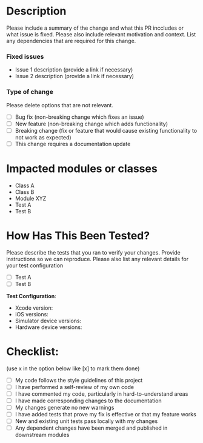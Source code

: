 # Description

Please include a summary of the change and what this PR inccludes or what issue is fixed. Please also include relevant motivation and context. List any dependencies that are required for this change.

### Fixed issues
- Issue 1 description (provide a link if necessary)
- Issue 2 description (provide a link if necessary)

### Type of change

Please delete options that are not relevant.

- [ ] Bug fix (non-breaking change which fixes an issue)
- [ ] New feature (non-breaking change which adds functionality)
- [ ] Breaking change (fix or feature that would cause existing functionality to not work as expected)
- [ ] This change requires a documentation update

# Impacted modules or classes
- Class A
- Class B
- Module XYZ
- Test A
- Test B

# How Has This Been Tested?

Please describe the tests that you ran to verify your changes. Provide instructions so we can reproduce. Please also list any relevant details for your test configuration

- [ ] Test A
- [ ] Test B

**Test Configuration**:
* Xcode version:
* iOS versions:
* Simulator device versions:
* Hardware device versions:

# Checklist:
(use x in the option below like [x] to mark them done)

- [ ] My code follows the style guidelines of this project
- [ ] I have performed a self-review of my own code
- [ ] I have commented my code, particularly in hard-to-understand areas
- [ ] I have made corresponding changes to the documentation
- [ ] My changes generate no new warnings
- [ ] I have added tests that prove my fix is effective or that my feature works
- [ ] New and existing unit tests pass locally with my changes
- [ ] Any dependent changes have been merged and published in downstream modules
